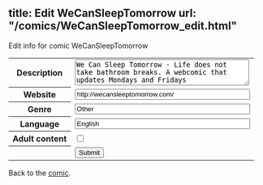 title: Edit WeCanSleepTomorrow
url: "/comics/WeCanSleepTomorrow_edit.html"
---
Edit info for comic WeCanSleepTomorrow

<form name="comic" action="http://gaepostmail.appspot.com/comic/" method="post">
<table class="comicinfo">
<tr>
<th>Description</th><td><textarea name="description" cols="40" rows="3">We Can Sleep Tomorrow - Life does not take bathroom breaks. A webcomic that updates Mondays and Fridays</textarea></td>
</tr>
<tr>
<th>Website</th><td><input type="text" name="url" value="http://wecansleeptomorrow.com/" size="40"/></td>
</tr>
<tr>
<th>Genre</th><td><input type="text" name="genre" value="Other" size="40"/></td>
</tr>
<tr>
<th>Language</th><td><input type="text" name="language" value="English" size="40"/></td>
</tr>
<tr>
<th>Adult content</th><td><input type="checkbox" name="adult" value="adult" /></td>
</tr>
<tr>
<th></th><td>
<input type="hidden" name="comic" value="WeCanSleepTomorrow" />
<input type="submit" name="submit" value="Submit" />
</td>
</tr>
</table>
</form>

Back to the [comic](WeCanSleepTomorrow.html).
